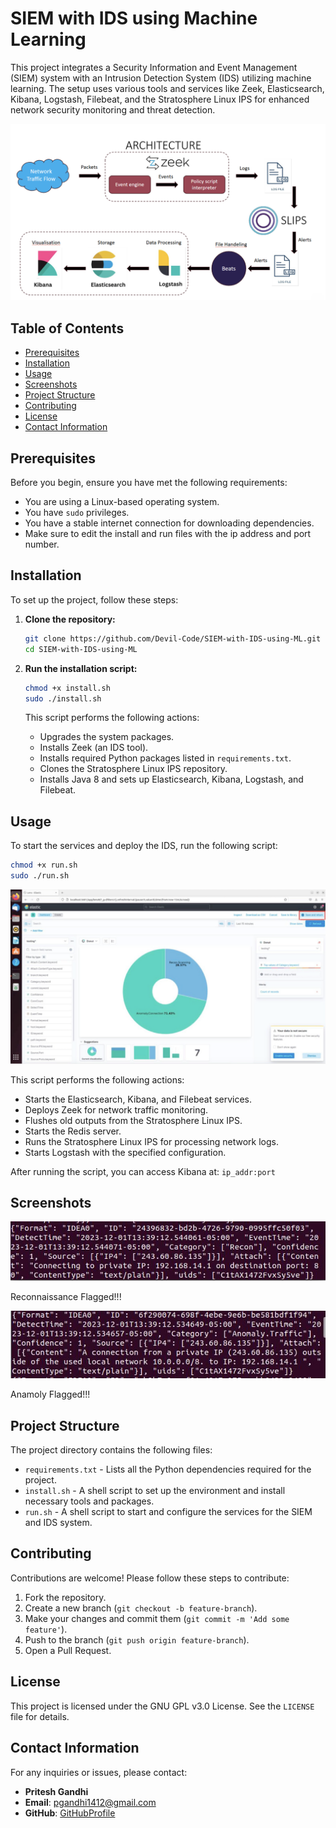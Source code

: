 # SIEM with IDS using Machine Learning

This project integrates a Security Information and Event Management (SIEM) system with an Intrusion Detection System (IDS) utilizing machine learning. The setup uses various tools and services like Zeek, Elasticsearch, Kibana, Logstash, Filebeat, and the Stratosphere Linux IPS for enhanced network security monitoring and threat detection.

![Alt Text](screenshots/architecture.PNG)

## Table of Contents

- [Prerequisites](#prerequisites)
- [Installation](#installation)
- [Usage](#usage)
- [Screenshots](#screenshots)
- [Project Structure](#project-structure)
- [Contributing](#contributing)
- [License](#license)
- [Contact Information](#contact-information)

## Prerequisites

Before you begin, ensure you have met the following requirements:

- You are using a Linux-based operating system.
- You have `sudo` privileges.
- You have a stable internet connection for downloading dependencies.
- Make sure to edit the install and run files with the ip address and port number.

## Installation

To set up the project, follow these steps:

1. **Clone the repository:**
   ```bash
   git clone https://github.com/Devil-Code/SIEM-with-IDS-using-ML.git
   cd SIEM-with-IDS-using-ML
   ```

2. **Run the installation script:**
   ```bash
   chmod +x install.sh
   sudo ./install.sh
   ```

   This script performs the following actions:
   - Upgrades the system packages.
   - Installs Zeek (an IDS tool).
   - Installs required Python packages listed in `requirements.txt`.
   - Clones the Stratosphere Linux IPS repository.
   - Installs Java 8 and sets up Elasticsearch, Kibana, Logstash, and Filebeat.

## Usage

To start the services and deploy the IDS, run the following script:

```bash
chmod +x run.sh
sudo ./run.sh
```
![Alt Text](screenshots/SIEM.PNG)

This script performs the following actions:
- Starts the Elasticsearch, Kibana, and Filebeat services.
- Deploys Zeek for network traffic monitoring.
- Flushes old outputs from the Stratosphere Linux IPS.
- Starts the Redis server.
- Runs the Stratosphere Linux IPS for processing network logs.
- Starts Logstash with the specified configuration.

After running the script, you can access Kibana at: `ip_addr:port`

## Screenshots

![Alt Text](screenshots/recon.JPG)

Reconnaissance Flagged!!!

![Alt Text](./screenshots/anamoly.JPG)

Anamoly Flagged!!!

## Project Structure

The project directory contains the following files:

- `requirements.txt` - Lists all the Python dependencies required for the project.
- `install.sh` - A shell script to set up the environment and install necessary tools and packages.
- `run.sh` - A shell script to start and configure the services for the SIEM and IDS system.

## Contributing

Contributions are welcome! Please follow these steps to contribute:

1. Fork the repository.
2. Create a new branch (`git checkout -b feature-branch`).
3. Make your changes and commit them (`git commit -m 'Add some feature'`).
4. Push to the branch (`git push origin feature-branch`).
5. Open a Pull Request.

## License

This project is licensed under the GNU GPL v3.0 License. See the `LICENSE` file for details.

## Contact Information

For any inquiries or issues, please contact:
- **Pritesh Gandhi**
- **Email**: pgandhi1412@gmail.com
- **GitHub**: [GitHubProfile](https://github.com/Devil-Code)
  

